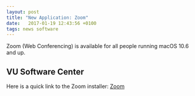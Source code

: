 ```yaml
---
layout: post
title: "New Application: Zoom"
date:   2017-01-19 12:43:56 +0100
tags: news software
---
```


Zoom (Web Conferencing) is available for all people running macOS 10.6 and up.

## VU Software Center

Here is a quick link to the Zoom installer: [Zoom](munki://detail-Zoom)

